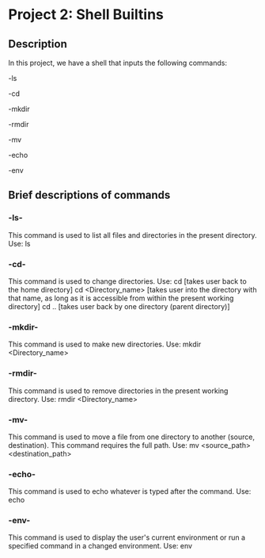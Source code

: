 # Project 2: Shell Builtins

## Description

In this project, we have a shell that inputs the following commands:

-ls

-cd

-mkdir

-rmdir

-mv

-echo

-env

## Brief descriptions of commands

### -ls-

This command is used to list all files and directories in the present directory.
Use: ls

### -cd-

This command is used to change directories.
Use: cd [takes user back to the home directory]
     cd <Directory_name> [takes user into the directory with that name, as long as it is accessible from within the present working directory]
     cd .. [takes user back by one directory (parent directory)]

### -mkdir-

This command is used to make new directories.
Use: mkdir <Directory_name>

### -rmdir-

This command is used to remove directories in the present working directory.
Use: rmdir <Directory_name>

### -mv-

This command is used to move a file from one directory to another (source, destination). This command requires the full path.
Use: mv <source_path> <destination_path>

### -echo-

This command is used to echo whatever is typed after the command.
Use: echo <statement>

### -env-

This command is used to display the user's current environment or run a specified command in a changed environment.
Use: env

